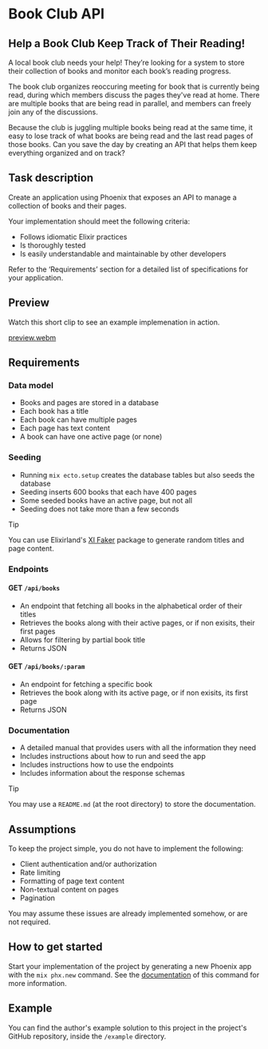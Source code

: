 # Book Club API

## Help a Book Club Keep Track of Their Reading!

A local book club needs your help! They’re looking for a system to store their collection of books and monitor each book’s reading progress.

The book club organizes reoccuring meeting for book that is currently being read, during which members discuss the pages they've read at home. There are multiple books that are being read in parallel, and members can freely join any of the discussions.

Because the club is juggling multiple books being read at the same time, it easy to lose track of what books are being read and the last read pages of those books. Can you save the day by creating an API that helps them keep everything organized and on track?

## Task description
Create an application using Phoenix that exposes an API to manage a collection of books and their pages.

Your implementation should meet the following criteria:

  - Follows idiomatic Elixir practices
  -	Is thoroughly tested
  -	Is easily understandable and maintainable by other developers

Refer to the ‘Requirements’ section for a detailed list of specifications for your application.

## Preview
Watch this short clip to see an example implemenation in action.

[preview.webm](https://github.com/user-attachments/assets/23bc2ceb-2bbe-4ee9-b6d6-76940bb9b521)

## Requirements
### Data model
  - Books and pages are stored in a database
  - Each book has a title
  - Each book can have multiple pages
  - Each page has text content
  - A book can have one active page (or none)

### Seeding
  - Running `mix ecto.setup` creates the database tables but also seeds the database
  - Seeding inserts 600 books that each have 400 pages
  - Some seeded books have an active page, but not all
  - Seeding does not take more than a few seconds

> [!TIP]
> You can use Elixirland's [Xl Faker](https://hex.pm/packages/xl_faker) package to generate random titles and page content.

### Endpoints
#### GET `/api/books`
  - An endpoint that fetching all books in the alphabetical order of their titles
  - Retrieves the books along with their active pages, or if non exisits, their first pages
  - Allows for filtering by partial book title
  - Returns JSON
    
#### GET `/api/books/:param`
  - An endpoint for fetching a specific book
  - Retrieves the book along with its active page, or if non exisits, its first page
  - Returns JSON

### Documentation
  - A detailed manual that provides users with all the information they need
  - Includes instructions about how to run and seed the app
  - Includes instructions how to use the endpoints
  - Includes information about the response schemas

> [!TIP]
> You may use a `README.md` (at the root directory) to store the documentation.

## Assumptions
To keep the project simple, you do not have to implement the following:

  - Client authentication and/or authorization
  - Rate limiting
  - Formatting of page text content
  - Non-textual content on pages
  - Pagination

You may assume these issues are already implemented somehow, or are not required.

## How to get started
Start your implementation of the project by generating a new Phoenix app with the `mix phx.new` command. See the [documentation](https://hexdocs.pm/phoenix/Mix.Tasks.Phx.New.html) of this command for more information.

## Example
You can find the author's example solution to this project in the project's GitHub repository, inside the `/example` directory.

